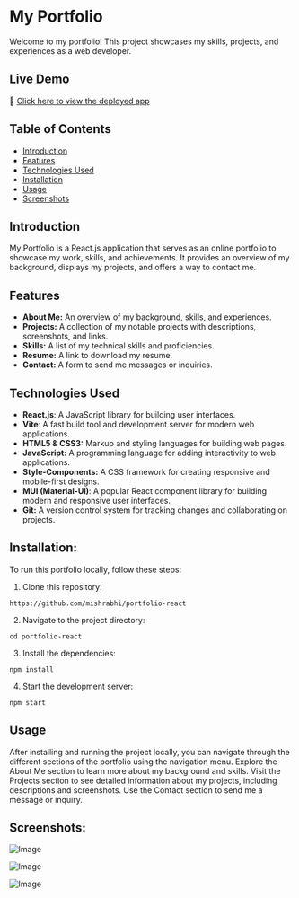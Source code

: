 # My Portfolio

Welcome to my portfolio! This project showcases my skills, projects, and experiences as a web developer.

## Live Demo

🔗 [Click here to view the deployed app](portfolio-2i2bj0i0d-mishrabhis-projects.vercel.app)

## Table of Contents

- [Introduction](#introduction)
- [Features](#features)
- [Technologies Used](#technogies-used)
- [Installation](#installation)
- [Usage](#usage)
- [Screenshots](#screenshots)

## Introduction

My Portfolio is a React.js application that serves as an online portfolio to showcase my work, skills, and achievements. It provides an overview of my background, displays my projects, and offers a way to contact me.

## Features

- **About Me:** An overview of my background, skills, and experiences.
- **Projects:** A collection of my notable projects with descriptions, screenshots, and links.
- **Skills:** A list of my technical skills and proficiencies.
- **Resume:** A link to download my resume.
- **Contact:** A form to send me messages or inquiries.

## Technologies Used

- **React.js**: A JavaScript library for building user interfaces.
- **Vite**: A fast build tool and development server for modern web applications.
- **HTML5 & CSS3:** Markup and styling languages for building web pages.
- **JavaScript:** A programming language for adding interactivity to web applications.
- **Style-Components:** A CSS framework for creating responsive and mobile-first designs.
- **MUI (Material-UI)**: A popular React component library for building modern and responsive user interfaces.
- **Git:** A version control system for tracking changes and collaborating on projects.

## Installation:

To run this portfolio locally, follow these steps:

1. Clone this repository:

```
https://github.com/mishrabhi/portfolio-react
```

2. Navigate to the project directory:

```
cd portfolio-react
```

3. Install the dependencies:

```
npm install
```

4.  Start the development server:

```
npm start
```

## Usage

After installing and running the project locally, you can navigate through the different sections of the portfolio using the navigation menu. Explore the About Me section to learn more about my background and skills. Visit the Projects section to see detailed information about my projects, including descriptions and screenshots. Use the Contact section to send me a message or inquiry.

## Screenshots:

![Image](https://github.com/user-attachments/assets/a5c79937-4403-4a0f-a47a-2361710c25e5)

![Image](https://github.com/user-attachments/assets/84e02262-b0d9-4c0f-baf7-54e99d404d25)

![Image](https://github.com/user-attachments/assets/024cd485-7fa6-419e-a8d9-365fd55378b5)
